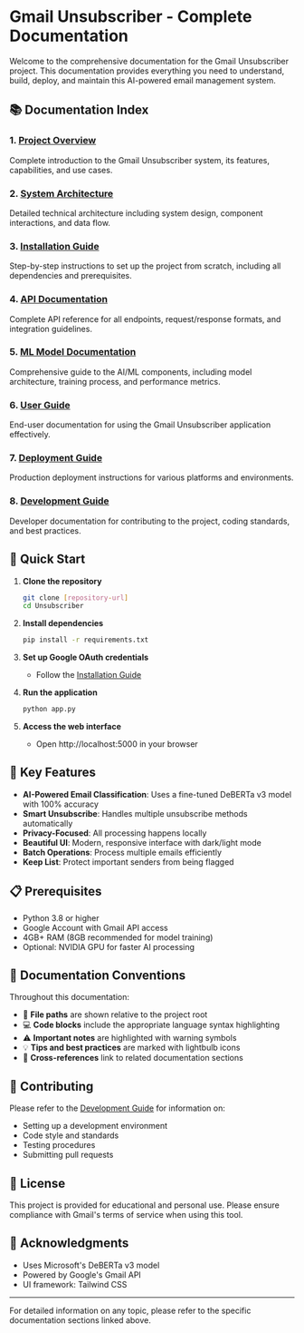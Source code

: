 # Gmail Unsubscriber - Complete Documentation

Welcome to the comprehensive documentation for the Gmail Unsubscriber project. This documentation provides everything you need to understand, build, deploy, and maintain this AI-powered email management system.

## 📚 Documentation Index

### 1. [Project Overview](overview/PROJECT_OVERVIEW.md)
Complete introduction to the Gmail Unsubscriber system, its features, capabilities, and use cases.

### 2. [System Architecture](architecture/SYSTEM_ARCHITECTURE.md)
Detailed technical architecture including system design, component interactions, and data flow.

### 3. [Installation Guide](installation/INSTALLATION_GUIDE.md)
Step-by-step instructions to set up the project from scratch, including all dependencies and prerequisites.

### 4. [API Documentation](api/API_REFERENCE.md)
Complete API reference for all endpoints, request/response formats, and integration guidelines.

### 5. [ML Model Documentation](ml-model/ML_MODEL_GUIDE.md)
Comprehensive guide to the AI/ML components, including model architecture, training process, and performance metrics.

### 6. [User Guide](user-guide/USER_GUIDE.md)
End-user documentation for using the Gmail Unsubscriber application effectively.

### 7. [Deployment Guide](deployment/DEPLOYMENT_GUIDE.md)
Production deployment instructions for various platforms and environments.

### 8. [Development Guide](development/DEVELOPMENT_GUIDE.md)
Developer documentation for contributing to the project, coding standards, and best practices.

## 🚀 Quick Start

1. **Clone the repository**
   ```bash
   git clone [repository-url]
   cd Unsubscriber
   ```

2. **Install dependencies**
   ```bash
   pip install -r requirements.txt
   ```

3. **Set up Google OAuth credentials**
   - Follow the [Installation Guide](installation/INSTALLATION_GUIDE.md#google-oauth-setup)

4. **Run the application**
   ```bash
   python app.py
   ```

5. **Access the web interface**
   - Open http://localhost:5000 in your browser

## 🔑 Key Features

- **AI-Powered Email Classification**: Uses a fine-tuned DeBERTa v3 model with 100% accuracy
- **Smart Unsubscribe**: Handles multiple unsubscribe methods automatically
- **Privacy-Focused**: All processing happens locally
- **Beautiful UI**: Modern, responsive interface with dark/light mode
- **Batch Operations**: Process multiple emails efficiently
- **Keep List**: Protect important senders from being flagged

## 📋 Prerequisites

- Python 3.8 or higher
- Google Account with Gmail API access
- 4GB+ RAM (8GB recommended for model training)
- Optional: NVIDIA GPU for faster AI processing

## 📖 Documentation Conventions

Throughout this documentation:

- 📁 **File paths** are shown relative to the project root
- 💻 **Code blocks** include the appropriate language syntax highlighting
- ⚠️ **Important notes** are highlighted with warning symbols
- 💡 **Tips and best practices** are marked with lightbulb icons
- 🔗 **Cross-references** link to related documentation sections

## 🤝 Contributing

Please refer to the [Development Guide](development/DEVELOPMENT_GUIDE.md) for information on:
- Setting up a development environment
- Code style and standards
- Testing procedures
- Submitting pull requests

## 📝 License

This project is provided for educational and personal use. Please ensure compliance with Gmail's terms of service when using this tool.

## 🙏 Acknowledgments

- Uses Microsoft's DeBERTa v3 model
- Powered by Google's Gmail API
- UI framework: Tailwind CSS

---

For detailed information on any topic, please refer to the specific documentation sections linked above.